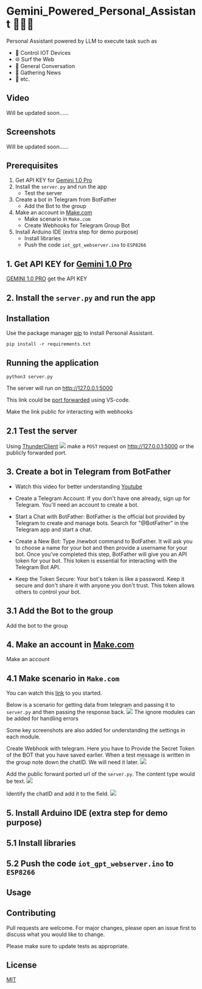 # Gemini_Powered_Personal_Assistant 🚀🚀🚀
Personal Assistant powered by LLM to execute task such as 
- 🌟 Control IOT Devices
- 🌐 Surf the Web
- 💬 General Conversation 
- 📰 Gathering News 
- 🔄 etc.

## Video
Will be updated soon......

## Screenshots
Will be updated soon......


## Prerequisites

1. Get API KEY for [Gemini 1.0 Pro](https://ai.google.dev/pricing)
2. Install the `server.py` and run the app
    - Test the server 
3. Create a bot in Telegram from BotFather
    - Add the Bot to the group
4. Make an account in [Make.com](https://eu2.make.com/ ) 
    - Make scenario in `Make.com`
    - Create Webhooks for Telegram Group Bot
5. Install Arduino IDE (extra step for demo purpose) 
    - Install libraries
    - Push the code `iot_gpt_webserver.ino` to `ESP8266`


## 1. Get API KEY for [Gemini 1.0 Pro](https://ai.google.dev/pricing)

[GEMINI 1.0 PRO](https://ai.google.dev/pricing) get the API KEY


## 2. Install the `server.py` and run the app

## Installation

Use the package manager [pip](https://pip.pypa.io/en/stable/) to install Personal Assistant.
```
pip install -r requirements.txt
```

## Running the application
```
python3 server.py
```
The server will run on 
http://127.0.0.1:5000

This link could be [port forwarded](https://code.visualstudio.com/docs/editor/port-forwarding) using VS-code.

Make the link public for interacting with webhooks

##     2.1 Test the server 

Using [ThunderClient](https://www.thunderclient.com/)
![](pictures/thunder_client.png) make a `POST` request on http://127.0.0.1:5000 or the publicly forwarded port.

## 3. Create a bot in Telegram from BotFather

- Watch this video for better understanding [Youtube](https://www.youtube.com/watch?v=aNmRNjME6mE)

- Create a Telegram Account:
If you don't have one already, sign up for Telegram. You'll need an account to create a bot.

- Start a Chat with BotFather:
BotFather is the official bot provided by Telegram to create and manage bots. Search for "@BotFather" in the Telegram app and start a chat.

- Create a New Bot:
Type /newbot command to BotFather. It will ask you to choose a name for your bot and then provide a username for your bot. Once you've completed this step, BotFather will give you an API token for your bot. This token is essential for interacting with the Telegram Bot API.

- Keep the Token Secure:
Your bot's token is like a password. Keep it secure and don't share it with anyone you don't trust. This token allows others to control your bot.



##     3.1 Add the Bot to the group
Add the bot to the group

## 4. Make an account in [Make.com](https://eu2.make.com/ ) 
Make an account
##     4.1 Make scenario in `Make.com`
You can watch this [link](https://www.youtube.com/watch?v=X13CFfgMMAw&t=1s) to you started.

Below is a scenario for getting data from telegram and passing it to `server.py` and then passing the response back.
![](pictures/make01.png)
The ignore modules can be added for handling errors

Some key screenshots are also added for understanding the settings in each module. 


Create Webhook with telegram. Here you have to Provide the Secret Token of the BOT that you have saved earlier.
When a test message is written in the group note down the chatID. We will need it later.
![](pictures/make02.png)

Add the public forward ported url of the `server.py`.
The content type would be text.
![](pictures/make03.png)

Identify the chatID and add it to the field.
![](pictures/make04.png)




## 5. Install Arduino IDE (extra step for demo purpose) 
##    5.1 Install libraries
##    5.2 Push the code `iot_gpt_webserver.ino` to `ESP8266`



## Usage



## Contributing

Pull requests are welcome. For major changes, please open an issue first
to discuss what you would like to change.

Please make sure to update tests as appropriate.

## License

[MIT](https://choosealicense.com/licenses/mit/)
